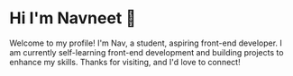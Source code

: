 # Hi I'm Navneet 👋



<!--

/----[![Linkedin Badge](https://img.shields.io/badge/-navneet-blue?style=flat&logo=Linkedin&logoColor=white&link=https://www.linkedin.com/in/jlim/)](https://www.linkedin.com/in/navneet-yadav-6a2862308/)
[![Medium Badge](https://img.shields.io/badge/-suzocx-000000?style=flat&labelColor=000000&logo=Medium&link=https://medium.com/@jessicalim)](https://medium.com/@suzocx)
[![Twitter Badge](https://img.shields.io/badge/-@twiiter-1ca0f1?style=flat&labelColor=1ca0f1&logo=twitter&logoColor=white&link=https://twitter.com/suzocx)](https://x.com/suzocx)
[![freeCodeCamp Badge](https://img.shields.io/badge/-nav--acc-0A0A23?style=flat&labelColor=0A0A23&logo=freeCodeCamp&logoColor=white&link=https://www.freecodecamp.org/nav-acc)](https://www.freecodecamp.org/nav-acc)/

[![Instagram Badge](https://img.shields.io/badge/-@__jessicaalim-purple?style=flat&logo=instagram&logoColor=white&link=https://instagram.com/_jessicaalim/)](https://instagram.com/_jessicaalim)
[![Gmail Badge](https://img.shields.io/badge/-jessicalim813-c14438?style=flat&logo=Gmail&logoColor=white&link=mailto:jessicalim813@gmail.com)](mailto:jessicalim813@gmail.com)
 [![Website Badge](https://img.shields.io/badge/-jessicalim.me-47CCCC?style=flat&logo=Google-Chrome&logoColor=white&link=https://jessicalim.me)](https://jessicalim.me)-->

Welcome to my profile! I'm Nav, a student, aspiring front-end developer. I am currently self-learning front-end development and building projects to enhance my skills. Thanks for visiting, and I'd love to connect!
